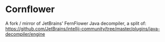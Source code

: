 # Cornflower
A fork / mirror of JetBrains' FernFlower Java decompiler, a split of: https://github.com/JetBrains/intellij-community/tree/master/plugins/java-decompiler/engine
